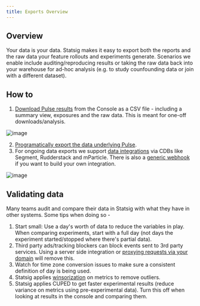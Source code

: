 ```yaml
---
title: Exports Overview
---
```


## Overview
Your data is your data. Statsig makes it easy to export both the reports and the raw data your feature rollouts and experiments generate. Scenarios we enable include auditing/reproducing results or taking the raw data back into your warehouse for ad-hoc analysis (e.g. to study counfounding data or join with a different dataset).

## How to
1. [Download Pulse results](https://docs.statsig.com/pulse/export#how-to-export-pulse-data) from the Console as a CSV file - including a summary view, exposures and the raw data. This is meant for one-off downloads/analysis. 

![image](https://user-images.githubusercontent.com/31516123/179842166-0c8945ea-d93c-4aa6-96d9-4ea5a2e52437.png)

2. [Programatically export the data underlying Pulse](https://docs.statsig.com/http-api#export-report).
3. For ongoing data exports we support [data integrations](https://docs.statsig.com/integrations/introduction) via CDBs like Segment, Rudderstack and mParticle. There is also a [generic webhook](https://docs.statsig.com/integrations/event_webhook) if you want to build your own integration. 

![image](https://user-images.githubusercontent.com/31516123/179850016-3a31e479-5894-4e74-8f53-aaf1ea3d2b12.png)

## Validating data

Many teams audit and compare their data in Statsig with what they have in other systems. Some tips when doing so -
1. Start small: Use a day's worth of data to reduce the variables in play. When comparing experiments, start with a full day (not days the experiment started/stopped where there's partial data). 
2. Third party ads/tracking blockers can block events sent to 3rd party services. Using a server side integration or [proxying requests via your domain](https://docs.statsig.com/custom_proxy) will remove this. 
3. Watch for time zone conversion issues to make sure a consistent definition of day is being used. 
4. Statsig applies [winsorization](https://docs.statsig.com/stats-engine/variance_reduction#winsorization) on metrics to remove outliers.
5. Statsig applies CUPED to get faster experimental results (reduce variance on metrics using pre-experimental data). Turn this off when looking at results in the console and comparing them.
